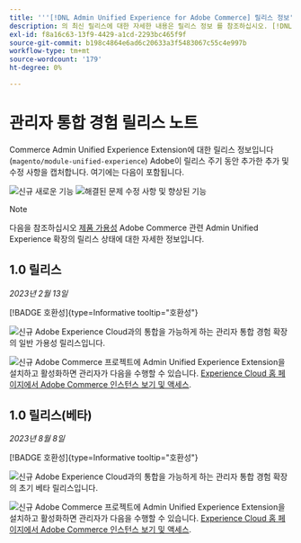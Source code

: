 ```yaml
---
title: '''[!DNL Admin Unified Experience for Adobe Commerce] 릴리스 정보'
description: 의 최신 릴리스에 대한 자세한 내용은 릴리스 정보 를 참조하십시오. [!DNL Admin Unified Experience] Commerce용 확장 프로그램.
exl-id: f8a16c63-13f9-4429-a1cd-2293bc465f9f
source-git-commit: b198c4864e6ad6c20633a3f5483067c55c4e997b
workflow-type: tm+mt
source-wordcount: '179'
ht-degree: 0%

---
```


# 관리자 통합 경험 릴리스 노트

Commerce Admin Unified Experience Extension에 대한 릴리스 정보입니다(`magento/module-unified-experience`) Adobe이 릴리스 주기 동안 추가한 추가 및 수정 사항을 캡처합니다. 여기에는 다음이 포함됩니다.

![신규](../assets/new.svg) 새로운 기능
![해결된 문제](../assets/fix.svg) 수정 사항 및 향상된 기능


>[!NOTE]
>
>다음을 참조하십시오 [제품 가용성](https://experienceleague.adobe.com/docs/commerce-operations/release/product-availability.html) Adobe Commerce 관련 Admin Unified Experience 확장의 릴리스 상태에 대한 자세한 정보입니다.

## 1.0 릴리스

*2023년 2월 13일*

[!BADGE 호환성]{type=Informative tooltip="호환성"}

![신규](../assets/new.svg) Adobe Experience Cloud과의 통합을 가능하게 하는 관리자 통합 경험 확장의 일반 가용성 릴리스입니다.

![신규](../assets/new.svg) Adobe Commerce 프로젝트에 Admin Unified Experience Extension을 설치하고 활성화하면 관리자가 다음을 수행할 수 있습니다. [Experience Cloud 홈 페이지에서 Adobe Commerce 인스턴스 보기 및 액세스](admin-unified-experience-integration-overview.md).


## 1.0 릴리스(베타)

*2023년 8월 8일*

[!BADGE 호환성]{type=Informative tooltip="호환성"}

![신규](../assets/new.svg) Adobe Experience Cloud과의 통합을 가능하게 하는 관리자 통합 경험 확장의 초기 베타 릴리스입니다.

![신규](../assets/new.svg) Adobe Commerce 프로젝트에 Admin Unified Experience Extension을 설치하고 활성화하면 관리자가 다음을 수행할 수 있습니다. [Experience Cloud 홈 페이지에서 Adobe Commerce 인스턴스 보기 및 액세스](admin-unified-experience-integration-overview.md).
